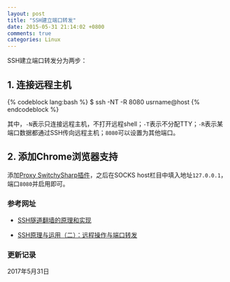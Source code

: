 ```yaml
---
layout: post
title: "SSH建立端口转发"
date: 2015-05-31 21:14:02 +0800
comments: true
categories: Linux
---
```


SSH建立端口转发分为两步：

## 1. 连接远程主机 ##

{% codeblock lang:bash %}
$ ssh -NT -R 8080 usrname@host
{% endcodeblock %}

<!--more-->

其中，`-N`表示只连接远程主机，不打开远程shell；`-T`表示不分配TTY；`-R`表示某端口数据都通过SSH传向远程主机；`8080`可以设置为其他端口。


## 2. 添加Chrome浏览器支持 ##

添加[Proxy SwitchySharp插件](https://chrome.google.com/webstore/detail/proxy-switchysharp/dpplabbmogkhghncfbfdeeokoefdjegm?hl=en)，之后在SOCKS host栏目中填入地址`127.0.0.1`，端口`8080`并启用即可。


### 参考网址 ###

* [SSH隧道翻墙的原理和实现](http://www.pchou.info/linux/2015/11/01/ssh-tunnel.html)

* [SSH原理与运用（二）：远程操作与端口转发](http://www.ruanyifeng.com/blog/2011/12/ssh_port_forwarding.html) 

### 更新记录 ###

2017年5月31日
